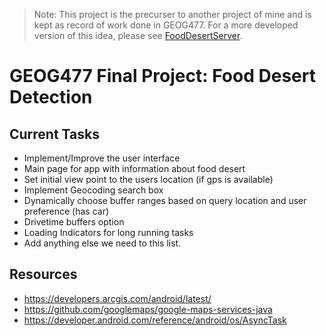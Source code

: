 > Note: This project is the precurser to another project of mine and is kept as record of work done in GEOG477. For a more developed version of this idea, please see [FoodDesertServer](https://github.com/jackastner/FoodDesertServer). 

# GEOG477 Final Project: Food Desert Detection

## Current Tasks 

 * Implement/Improve the user interface
 * Main page for app with information about food desert
 * Set initial view point to the users location (if gps is available)
 * Implement Geocoding search box
 * Dynamically choose buffer ranges based on query location and user preference (has car)
 * Drivetime buffers option
 * Loading Indicators for long running tasks
 * Add anything else we need to this list. 
 
## Resources
 * https://developers.arcgis.com/android/latest/
 * https://github.com/googlemaps/google-maps-services-java
 * https://developer.android.com/reference/android/os/AsyncTask
